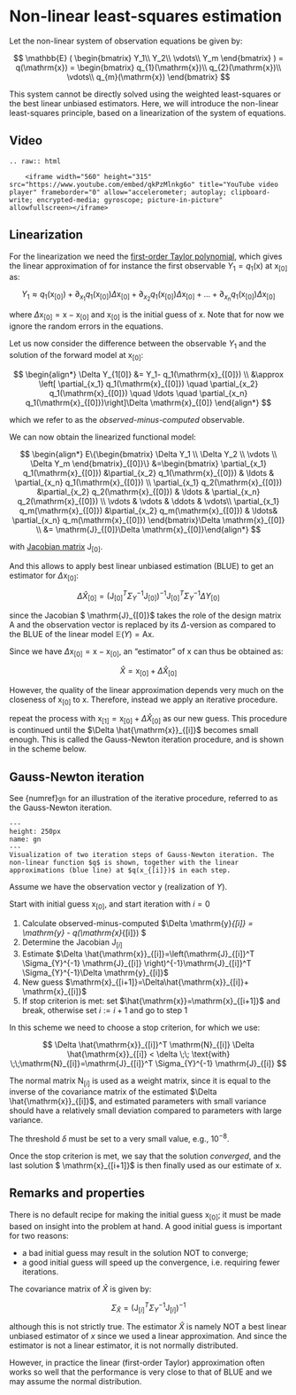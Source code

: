 # Non-linear least-squares estimation 

Let the non-linear system of observation equations be given by:

$$
\mathbb{E} ( \begin{bmatrix} Y_1\\ Y_2\\ \vdots\\ Y_m \end{bmatrix}  ) = q(\mathrm{x}) = \begin{bmatrix} q_{1}(\mathrm{x})\\ q_{2}(\mathrm{x})\\ \vdots\\  q_{m}(\mathrm{x}) \end{bmatrix}
$$

This system cannot be directly solved using the weighted least-squares or the best linear unbiased estimators. Here, we will introduce the non-linear least-squares principle, based on a linearization of the system of equations. 

## Video
```{eval-rst}
.. raw:: html

    <iframe width="560" height="315" src="https://www.youtube.com/embed/qkPzMlnkg6o" title="YouTube video player" frameborder="0" allow="accelerometer; autoplay; clipboard-write; encrypted-media; gyroscope; picture-in-picture" allowfullscreen></iframe>
```

## Linearization
For the linearization we need the [first-order Taylor polynomial](PM_taylor), which gives the linear approximation of for instance the first observable $Y_1 = q_1(\mathrm{x})$ at $\mathrm{x}_{[0]}$ as:

$$
Y_1\approx q_1( \mathrm{x}_{[0]})+ \partial_{x_1} q_1(\mathrm{x}_{[0]})\Delta \mathrm{x}_{[0]}+ \partial_{x_2} q_1(\mathrm{x}_{[0]})\Delta \mathrm{x}_{[0]}+ \ldots + \partial_{x_n} q_1(\mathrm{x}_{[0]})\Delta \mathrm{x}_{[0]}
$$

where $\Delta \mathrm{x}_{[0]} = \mathrm{x}- \mathrm{x}_{[0]}$ and $\mathrm{x}_{[0]}$ is the initial guess of $\mathrm{x}$. Note that for now we ignore the random errors in the equations.

Let us now consider the difference between the observable $Y_1$ and the solution of the forward model at $\mathrm{x}_{[0]}$:

$$
\begin{align*} \Delta Y_{1[0]} &= Y_1- q_1(\mathrm{x}_{[0]}) \\ &\approx \left[ \partial_{x_1} q_1(\mathrm{x}_{[0]}) \quad \partial_{x_2} q_1(\mathrm{x}_{[0]}) \quad \ldots \quad \partial_{x_n} q_1(\mathrm{x}_{[0]})\right]\Delta \mathrm{x}_{[0]} \end{align*}
$$

which we refer to as the *observed-minus-computed* observable.

We can now obtain the linearized functional model:

$$
\begin{align*} E\{\begin{bmatrix} \Delta Y_1 \\ \Delta Y_2 \\ \vdots \\ \Delta Y_m \end{bmatrix}_{[0]}\} &=\begin{bmatrix} \partial_{x_1} q_1(\mathrm{x}_{[0]}) &\partial_{x_2} q_1(\mathrm{x}_{[0]}) & \ldots & \partial_{x_n} q_1(\mathrm{x}_{[0]}) \\ \partial_{x_1} q_2(\mathrm{x}_{[0]}) &\partial_{x_2} q_2(\mathrm{x}_{[0]}) & \ldots & \partial_{x_n} q_2(\mathrm{x}_{[0]}) \\ \vdots & \vdots  & \ddots  & \vdots\\ \partial_{x_1} q_m(\mathrm{x}_{[0]}) &\partial_{x_2} q_m(\mathrm{x}_{[0]}) & \ldots& \partial_{x_n} q_m(\mathrm{x}_{[0]}) \end{bmatrix}\Delta \mathrm{x}_{[0]} \\ &= \mathrm{J}_{[0]}\Delta \mathrm{x}_{[0]}\end{align*}
$$

with [Jacobian matrix](PM_jacobian) $\mathrm{J}_{[0]}$.

And this allows to apply best linear unbiased estimation (BLUE) to get an estimator for $\Delta \mathrm{x}_{[0]}$:

$$
\Delta \hat{X}_{[0]}=\left(\mathrm{J}_{[0]}^T \Sigma_{Y}^{-1} \mathrm{J}_{[0]} \right)^{-1}\mathrm{J}_{[0]}^T \Sigma_{Y}^{-1}\Delta Y_{[0]}
$$

since the Jacobian $ \mathrm{J}_{[0]}$ takes the role of the design matrix $\mathrm{A}$ and the observation vector is replaced by its $\Delta$-version as compared to the BLUE of the linear model $\mathbb{E}(Y) = \mathrm{Ax}$.

Since we have $\Delta \mathrm{x}_{[0]} = \mathrm{x}- \mathrm{x}_{[0]}$, an “estimator” of $\mathrm{x}$ can thus be obtained as:

$$
\hat{X}=\mathrm{x}_{[0]}+\Delta \hat{X}_{[0]}
$$

However, the quality of the linear approximation depends very much on the closeness of $\mathrm{x}_{[0]}$ to $\mathrm{x}$. Therefore, instead we apply an iterative procedure.

repeat the process with $\mathrm{x}_{[1]}=\mathrm{x}_{[0]}+\Delta \hat{X}_{[0]}$ as our new guess. This procedure is continued until the $\Delta \hat{\mathrm{x}}_{[i]}$ becomes small enough. This is called the Gauss-Newton iteration procedure, and is shown in the scheme below.

## Gauss-Newton iteration

See {numref}`gn` for an illustration of the iterative procedure, referred to as the Gauss-Newton iteration.

```{figure} ../figures/ObservationTheory/07_gn.png
---
height: 250px
name: gn
---
Visualization of two iteration steps of Gauss-Newton iteration. The non-linear function $q$ is shown, together with the linear approximations (blue line) at $q(x_{[i]})$ in each step.
```

Assume we have the observation vector $\mathrm{y}$ (realization of $Y$).

Start with initial guess $\mathrm{x}_{[0]}$, and start iteration with $i=0$
1. Calculate observed-minus-computed $\Delta \mathrm{y}_{[i]} = \mathrm{y} - q(\mathrm{x}_{[i]}) $
2. Determine the Jacobian $\mathrm{J}_{[i]}$
3. Estimate $\Delta \hat{\mathrm{x}}_{[i]}=\left(\mathrm{J}_{[i]}^T \Sigma_{Y}^{-1} \mathrm{J}_{[i]} \right)^{-1}\mathrm{J}_{[i]}^T \Sigma_{Y}^{-1}\Delta \mathrm{y}_{[i]}$
4. New guess $\mathrm{x}_{[i+1]}=\Delta\hat{\mathrm{x}}_{[i]}+ \mathrm{x}_{[i]}$
5. If stop criterion is met: set $\hat{\mathrm{x}}=\mathrm{x}_{[i+1]}$  and break, otherwise set $i:=i+1$ and go to step 1

In this scheme we need to choose a stop criterion, for which we use:

$$
\Delta \hat{\mathrm{x}}_{[i]}^T \mathrm{N}_{[i]} \Delta \hat{\mathrm{x}}_{[i]} < \delta \;\; \text{with} \;\;\mathrm{N}_{[i]}=\mathrm{J}_{[i]}^T \Sigma_{Y}^{-1} \mathrm{J}_{[i]}
$$

The normal matrix $\mathrm{N}_{[i]}$ is used as a weight matrix, since it is equal to the inverse of the covariance matrix of the estimated $\Delta \hat{\mathrm{x}}_{[i]}$, and estimated parameters with small variance should have a relatively small deviation compared to parameters with large variance.

The threshold $\delta$ must be set to a very small value, e.g., $10^{-8}$. 

Once the stop criterion is met, we say that the solution *converged*, and the last solution $ \mathrm{x}_{[i+1]}$ is then finally used as our estimate of $\mathrm{x}$. 

## Remarks and properties
There is no default recipe for making the initial guess $\mathrm{x}_{[0]}$; it must be made based on insight into the problem at hand. A good initial guess is important for two reasons:

* a bad initial guess may result in the solution NOT to converge;
* a good initial guess will speed up the convergence, i.e. requiring fewer iterations.

The covariance matrix of $\hat{X}$ is given by:

$$
\Sigma_{\hat{X}}=\left(\mathrm{J}_{[i]}^T \Sigma_{Y}^{-1} \mathrm{J}_{[i]} \right)^{-1}
$$

although this is not strictly true. The estimator $\hat X$ is namely NOT a best linear unbiased estimator of $x$ since we used a linear approximation. And since the estimator is not a linear estimator, it is not normally distributed. 

However, in practice the linear (first-order Taylor) approximation often works so well that the performance is very close to that of BLUE and we may assume the normal distribution.